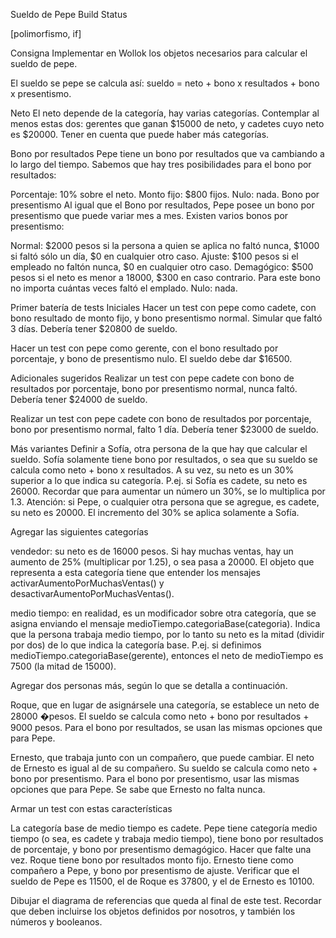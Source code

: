Sueldo de Pepe
Build Status



[polimorfismo, if]

Consigna
Implementar en Wollok los objetos necesarios para calcular el sueldo de pepe.

El sueldo se pepe se calcula así:
sueldo = neto + bono x resultados + bono x presentismo.

Neto
El neto depende de la categoría, hay varias categorías. Contemplar al menos estas dos: gerentes que ganan $15000 de neto, y cadetes cuyo neto es $20000. Tener en cuenta que puede haber más categorías.

Bono por resultados
Pepe tiene un bono por resultados que va cambiando a lo largo del tiempo. Sabemos que hay tres posibilidades para el bono por resultados:

Porcentaje: 10% sobre el neto.
Monto fijo: $800 fijos.
Nulo: nada.
Bono por presentismo
Al igual que el Bono por resultados, Pepe posee un bono por presentismo que puede variar mes a mes. Existen varios bonos por presentismo:

Normal: $2000 pesos si la persona a quien se aplica no faltó nunca, $1000 si faltó sólo un día, $0 en cualquier otro caso.
Ajuste: $100 pesos si el empleado no faltón nunca, $0 en cualquier otro caso.
Demagógico: $500 pesos si el neto es menor a 18000, $300 en caso contrario. Para este bono no importa cuántas veces faltó el emplado.
Nulo: nada.

Primer batería de tests
Iniciales
Hacer un test con pepe como cadete, con bono resultado de monto fijo, y bono presentismo normal. Simular que faltó 3 días. Debería tener $20800 de sueldo.

Hacer un test con pepe como gerente, con el bono resultado por porcentaje, y bono de presentismo nulo. El sueldo debe dar $16500.

Adicionales sugeridos
Realizar un test con pepe cadete con bono de resultados por porcentaje, bono por presentismo normal, nunca faltó. Debería tener $24000 de sueldo.

Realizar un test con pepe cadete con bono de resultados por porcentaje, bono por presentismo normal, falto 1 día. Debería tener $23000 de sueldo.

Más variantes
Definir a Sofía, otra persona de la que hay que calcular el sueldo. Sofía solamente tiene bono por resultados, o sea que su sueldo se calcula como neto + bono x resultados.
A su vez, su neto es un 30% superior a lo que indica su categoría. P.ej. si Sofía es cadete, su neto es 26000. Recordar que para aumentar un número un 30%, se lo multiplica por 1.3.
Atención: si Pepe, o cualquier otra persona que se agregue, es cadete, su neto es 20000. El incremento del 30% se aplica solamente a Sofía.

Agregar las siguientes categorías

vendedor:
su neto es de 16000 pesos. Si hay muchas ventas, hay un aumento de 25% (multiplicar por 1.25), o sea pasa a 20000.
El objeto que representa a esta categoría tiene que entender los mensajes activarAumentoPorMuchasVentas() y desactivarAumentoPorMuchasVentas().

medio tiempo: en realidad, es un modificador sobre otra categoría, que se asigna enviando el mensaje medioTiempo.categoriaBase(categoria). Indica que la persona trabaja medio tiempo, por lo tanto su neto es la mitad (dividir por dos) de lo que indica la categoría base.
P.ej. si definimos medioTiempo.categoriaBase(gerente), entonces el neto de medioTiempo es 7500 (la mitad de 15000).

Agregar dos personas más, según lo que se detalla a continuación.

Roque, que en lugar de asignársele una categoría, se establece un neto de 28000 �pesos.
El sueldo se calcula como neto + bono por resultados + 9000 pesos.
Para el bono por resultados, se usan las mismas opciones que para Pepe.

Ernesto, que trabaja junto con un compañero, que puede cambiar. El neto de Ernesto es igual al de su compañero.
Su sueldo se calcula como neto + bono por presentismo.
Para el bono por presentismo, usar las mismas opciones que para Pepe. Se sabe que Ernesto no falta nunca.

Armar un test con estas características

La categoría base de medio tiempo es cadete.
Pepe tiene categoría medio tiempo (o sea, es cadete y trabaja medio tiempo), tiene bono por resultados de porcentaje, y bono por presentismo demagógico. Hacer que falte una vez.
Roque tiene bono por resultados monto fijo.
Ernesto tiene como compañero a Pepe, y bono por presentismo de ajuste.
Verificar que el sueldo de Pepe es 11500, el de Roque es 37800, y el de Ernesto es 10100.

Dibujar el diagrama de referencias que queda al final de este test. Recordar que deben incluirse los objetos definidos por nosotros, y también los números y booleanos.
